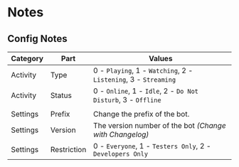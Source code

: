 # Notes

## Config Notes

| Category | Part        | Values                                                          |
| -------- | ----------- | --------------------------------------------------------------- |
| Activity | Type        | 0 - `Playing`, 1 - `Watching`, 2 - `Listening`, 3 - `Streaming` |
| Activity | Status      | 0 - `Online`, 1 - `Idle`, 2 - `Do Not Disturb`, 3 - `Offline`   |
|          |             |                                                                 |
| Settings | Prefix      | Change the prefix of the bot.                                   |
| Settings | Version     | The version number of the bot _(Change with Changelog)_         |
| Settings | Restriction | 0 - `Everyone`, 1 - `Testers Only`, 2 - `Developers Only`       |
